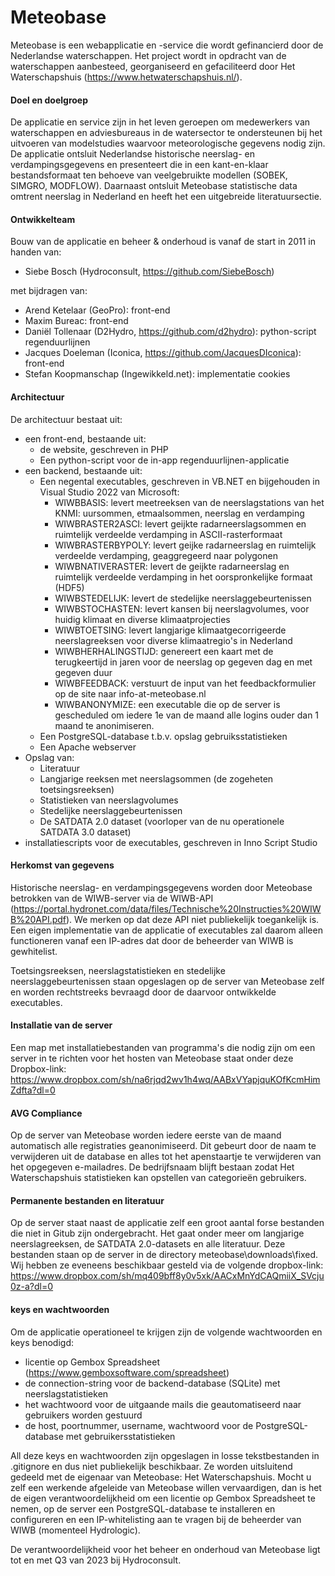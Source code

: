 # Meteobase

Meteobase is een webapplicatie en -service die wordt gefinancierd door de Nederlandse waterschappen. Het project wordt in opdracht van de waterschappen aanbesteed, georganiseerd en gefaciliteerd door Het Waterschapshuis (https://www.hetwaterschapshuis.nl/).

#### Doel en doelgroep ####
De applicatie en service zijn in het leven geroepen om medewerkers van waterschappen en adviesbureaus in de watersector te ondersteunen bij het uitvoeren van modelstudies waarvoor meteorologische gegevens nodig zijn. De applicatie ontsluit Nederlandse historische neerslag- en verdampingsgegevens en presenteert die in een kant-en-klaar bestandsformaat ten behoeve van veelgebruikte modellen (SOBEK, SIMGRO, MODFLOW). Daarnaast ontsluit Meteobase statistische data omtrent neerslag in Nederland en heeft het een uitgebreide literatuursectie.

#### Ontwikkelteam ####
Bouw van de applicatie en beheer & onderhoud is vanaf de start in 2011 in handen van:

* Siebe Bosch (Hydroconsult, https://github.com/SiebeBosch)

met bijdragen van:

* Arend Ketelaar (GeoPro): front-end
* Maxim Bureac: front-end
* Daniël Tollenaar (D2Hydro, https://github.com/d2hydro): python-script regenduurlijnen
* Jacques Doeleman (Iconica, https://github.com/JacquesDIconica): front-end
* Stefan Koopmanschap (Ingewikkeld.net): implementatie cookies

#### Architectuur ####
De architectuur bestaat uit:
* een front-end, bestaande uit:
  * de website, geschreven in PHP
  * Een python-script voor de in-app regenduurlijnen-applicatie
* een backend, bestaande uit:
  * Een negental executables, geschreven in VB.NET en bijgehouden in Visual Studio 2022 van Microsoft:
     * WIWBBASIS: levert meetreeksen van de neerslagstations van het KNMI: uursommen, etmaalsommen, neerslag en verdamping
     * WIWBRASTER2ASCI: levert geijkte radarneerslagsommen en ruimtelijk verdeelde verdamping in ASCII-rasterformaat
     * WIWBRASTERBYPOLY: levert geijke radarneerslag en ruimtelijk verdeelde verdamping, geaggregeerd naar polygonen
     * WIWBNATIVERASTER: levert de geijkte radarneerslag en ruimtelijk verdeelde verdamping in het oorspronkelijke formaat (HDF5)
     * WIWBSTEDELIJK: levert de stedelijke neerslaggebeurtenissen
     * WIWBSTOCHASTEN: levert kansen bij neerslagvolumes, voor huidig klimaat en diverse klimaatprojecties
     * WIWBTOETSING: levert langjarige klimaatgecorrigeerde neerslagreeksen voor diverse klimaatregio's in Nederland
     * WIWBHERHALINGSTIJD: genereert een kaart met de terugkeertijd in jaren voor de neerslag op gegeven dag en met gegeven duur
     * WIWBFEEDBACK: verstuurt de input van het feedbackformulier op de site naar info-at-meteobase.nl
     * WIWBANONYMIZE: een executable die op de server is gescheduled om iedere 1e van de maand alle logins ouder dan 1 maand te anonimiseren.
  * Een PostgreSQL-database t.b.v. opslag gebruiksstatistieken
  * Een Apache webserver
* Opslag van:
  * Literatuur
  * Langjarige reeksen met neerslagsommen (de zogeheten toetsingsreeksen)
  * Statistieken van neerslagvolumes
  * Stedelijke neerslaggebeurtenissen
  * De SATDATA 2.0 dataset (voorloper van de nu operationele SATDATA 3.0 dataset) 
* installatiescripts voor de executables, geschreven in Inno Script Studio

#### Herkomst van gegevens ####
Historische neerslag- en verdampingsgegevens worden door Meteobase betrokken van de WIWB-server via de WIWB-API (https://portal.hydronet.com/data/files/Technische%20Instructies%20WIWB%20API.pdf). We merken op dat deze API niet publiekelijk toegankelijk is. Een eigen implementatie van de applicatie of executables zal daarom alleen functioneren vanaf een IP-adres dat door de beheerder van WIWB is gewhitelist.

Toetsingsreeksen, neerslagstatistieken en stedelijke neerslaggebeurtenissen staan opgeslagen op de server van Meteobase zelf en worden rechtstreeks bevraagd door de daarvoor ontwikkelde executables. 

#### Installatie van de server ####
Een map met installatiebestanden van programma's die nodig zijn om een server in te richten voor het hosten van Meteobase staat onder deze Dropbox-link:
https://www.dropbox.com/sh/na6rjqd2wv1h4wq/AABxVYapjquKOfKcmHimZdfta?dl=0

#### AVG Compliance ####
Op de server van Meteobase worden iedere eerste van de maand automatisch alle registraties geanonimiseerd. Dit gebeurt door de naam te verwijderen uit de database en alles tot het apenstaartje te verwijderen van het opgegeven e-mailadres. De bedrijfsnaam blijft bestaan zodat Het Waterschapshuis statistieken kan opstellen van categorieën gebruikers. 

#### Permanente bestanden en literatuur ####
Op de server staat naast de applicatie zelf een groot aantal forse bestanden die niet in Gitub zijn ondergebracht. Het gaat onder meer om langjarige neerslagreeksen, de SATDATA 2.0-datasets en alle literatuur. Deze bestanden staan op de server in de directory meteobase\downloads\fixed\. Wij hebben ze eveneens beschikbaar gesteld via de volgende dropbox-link: https://www.dropbox.com/sh/mq409bff8y0v5xk/AACxMnYdCAQmiiX_SVcju0z-a?dl=0

#### keys en wachtwoorden ####
Om de applicatie operationeel te krijgen zijn de volgende wachtwoorden en keys benodigd:
* licentie op Gembox Spreadsheet (https://www.gemboxsoftware.com/spreadsheet)
* de connection-string voor de backend-database (SQLite) met neerslagstatistieken
* het wachtwoord voor de uitgaande mails die geautomatiseerd naar gebruikers worden gestuurd
* de host, poortnummer, username, wachtwoord voor de PostgreSQL-database met gebruikersstatistieken

All deze keys en wachtwoorden zijn opgeslagen in losse tekstbestanden in .gitignore en dus niet publiekelijk beschikbaar. Ze worden uitsluitend gedeeld met de eigenaar van Meteobase: Het Waterschapshuis. Mocht u zelf een werkende afgeleide van Meteobase willen vervaardigen, dan is het de eigen verantwoordelijkheid om een licentie op Gembox Spreadsheet te nemen, op de server een PostgreSQL-database te installeren en configureren en een IP-whitelisting aan te vragen bij de beheerder van WIWB (momenteel Hydrologic).

De verantwoordelijkheid voor het beheer en onderhoud van Meteobase ligt tot en met Q3 van 2023 bij Hydroconsult.





